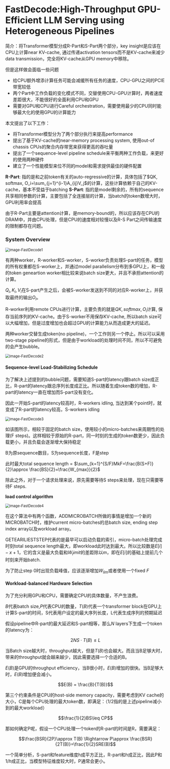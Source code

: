 # FastDecode:High-Throughput GPU-Efficient LLM Serving using Heterogeneous Pipelines

简介：将Transformer模型分成R-Part和S-Part两个部分，key insight是应该在CPU上计算near KV-cache, 通过传递activation tensors而不是KV-cache来减少data transmission，完全将KV-cache从GPU memory中移除。

但是这样做会面临一些问题

+ 给CPU额外增添计算任务可能会减缓所有任务的速度，CPU-GPU之间的PCIE带宽较低
+ 两个Part中工作负载的变化模式不同，交替使用CPU-GPU计算时，两者速度差距很大，不能很好的全面利用CPU和GPU
+ 需要对GPU和CPU进行Careful orchestration，需要使用最少的CPU同时能够最大化的使用GPU的计算能力

本文提出了以下工作：

+ 将Transformer模型分为了两个部分执行来提高performance
+ 提出了基于KV-cache的near-memory processing system, 使用out-of chassis CPUs的聚合内存带宽来获得更高的吞吐量
+ 提出了一个sequence-level pipeline schedule来平衡两种工作负载，来更好的使用两种硬件
+ 建立了一个性能模型来位不同的model和需求提供最佳的硬件配置

**R-Part**: 指的是和之前token有关的auto-regressive的计算，具体包括了$QK, softmax, O_i=\sum_{j=1}^{i-1}A_{ij}V_j$的计算，这些计算依赖于自己的KV-cache，基本不受益于batching
**S-Part**: 指的是model剩余的，所有的sequence共享相同参数的计算，主要包括了全连接层的计算，当batch的token数增大时，GPU利用率会提高

由于R-Part主要是attention计算，是memory-bound的，所以应该存在CPU的DRAM中，并由CPU处理，但是CPU的速度相对较慢以及R-S Part之间传输速度的限制都存在问题。

### System Overview

<img src="../assets/image_FastDecode1.png" alt="image-FastDecode1" style="zoom:80%;" />


有两种worker，R-worker和S-worker，S-worker负责处理S-part的任务，模型的所有权重都在S-worker上，并通过model parallelism分布到多GPU上，和一般的token geneartion worker相比较来说batch size更大，并且不承担attention的计算。

$Q_i, K_i, V_i$在S-part产生之后，会被S-worker发送到不同的对应R-worker上，并获取最终的输出$O_i$。

R-worker利用remote CPUs进行计算，主要负责的就是$QK, softmax, O_i$计算, 保存当前序列的KV-cache。由于S-worker不用保存KV-cache, 所以batch size可以大幅增加，但是过度增加也会超过GPU的计算能力从而造成更大的延迟。

两种worker交替生成token(no pipeline)，一个工作则另一个停止。所以可以采用two-stage pipeline的形式，但是由于workload的处理时间不同，所以不可避免的会产生bubble。

<img src="../assets/image_FastDecode2.png" alt="image-FastDecode2" style="zoom:80%;" />

#### Sequence-level Load-Stabilizing Schedule

为了解决上述提到的bubble问题，需要知道S-part的latency跟batch size成正比，R-part的latency跟总序列长度成正比。所以随着生成token数的增加，R-part的latency一直在增加而S-part没有变化。

因此一开始S-part的latency较高时，R-workers idling, 当达到某个point时，就变成了R-part的latency较高，S-workers idling

<img src="../assets/image_FastDecode3.png" alt="image-FastDecode3" style="zoom:80%;" />

如该图所示，相较于固定的batch size，使用较小的micro-batches来周期性的处理(F steps)。这样相较于原始的R-part，同一时刻的生成的token数更少，因此负载更小，并且负载会逐渐增大保持稳定

B为原sequence数目，S为sequence长度，F是step

此时最大total sequence length = $\sum_{k=1}^{S/F}MkF=\frac{B(S+F)}{2}\approx \frac{BS}{2}=\frac{W_{max}}{2}$

除此之外，对于一个请求处理来说，原先需要等待S steps来处理，现在只需要等待F steps.

**load control algorithm**

<img src="../assets/image_FastDecode4.png" alt="image-FastDecode4" style="zoom:80%;" />

在这个算法中有两个函数，ADDMICROBATCH所做的事情是增加一个新的MICROBATCH时，维护current micro-batches的总batch size, ending step index array以及workload array。

GETEARILIESTSTEP代表的是最早可以启动负载的索引，micro-batch处理完成时刻total sequence length最大，即workload此时达到最大。所以比较数是$E[i]-x+1$，它的含义是最大负载和$W_limit$的差距除以$m$，即在$E[i]$的基础上提前几个时刻来开始batch.

为了防止step 0时出现负载峰值，应该逐渐增加$W_{lim}$或者使用一个fixed $F$

#### Workload-balanced Hardware Selection

为了充分利用GPU和CPU，需要确定CPU的具体数量，不产生浪费。

$B$代表batch size,$P$代表CPU的数量，$T(B)$代表一个transformer block在GPU上计算S-part的时间，S代表用户设定的最大序列长度，L代表生成序列的预期延迟

假设pipeline中R-part的最大延迟和S-part相等，那么$N$ layers下生成一个token的latency为：

$$2NS\cdot T(B)\leq L$$

当Batch size越大时，throughput越大，但是$T(B)$也会越大。而且当B足够大时，带来的throughput就会越来越少，因此需要选择一个合适的B。

$E(B)$是GPU的throughput efficiency，当B很小时，$E(B)$增加的很快。当B足够大时，$E(B)$增加便会减小。

$$E(B) = \frac{B}{T(B)}$$

第三个约束条件是CPU的host-side memory capacity，需要考虑到KV cache的大小，C是每个CPU处理的最大token数，即满足：（1/2指的是上述pipeline减小到的最大workload）

$$\frac{1}{2}BS\leq CP$$

那如何确定P呢，假设一个CPU处理一个token的R-part的时间是R，需要满足：

$$\frac{BSR}{2P}\approx T(B) \Rightarrow P\approx \frac{BSR}{2T(B)}=\frac{1}{2}SRE(B)$$

一个简单分析，S-part和feature维度h成平方正比，R-part和h成正比，因此P和$1/h$成正比，当模型特征维度较大时，P通常会更小。







